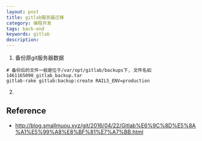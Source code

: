 ```yaml
---
layout: post
title: gitlab服务器迁移
category: 编程开发
tags: back-end
keywords: gitlab
description: 
---
```


1. 备份原git服务器数据

```
# 备份后的文件一般是位于/var/opt/gitlab/backups下, 文件名如1461165090_gitlab_backup.tar
gitlab-rake gitlab:backup:create RAILS_ENV=production
```

2. 

## Reference

* <http://blog.smallmuou.xyz/git/2016/04/22/Gitlab%E6%9C%8D%E5%8A%A1%E5%99%A8%E8%BF%81%E7%A7%BB.html>